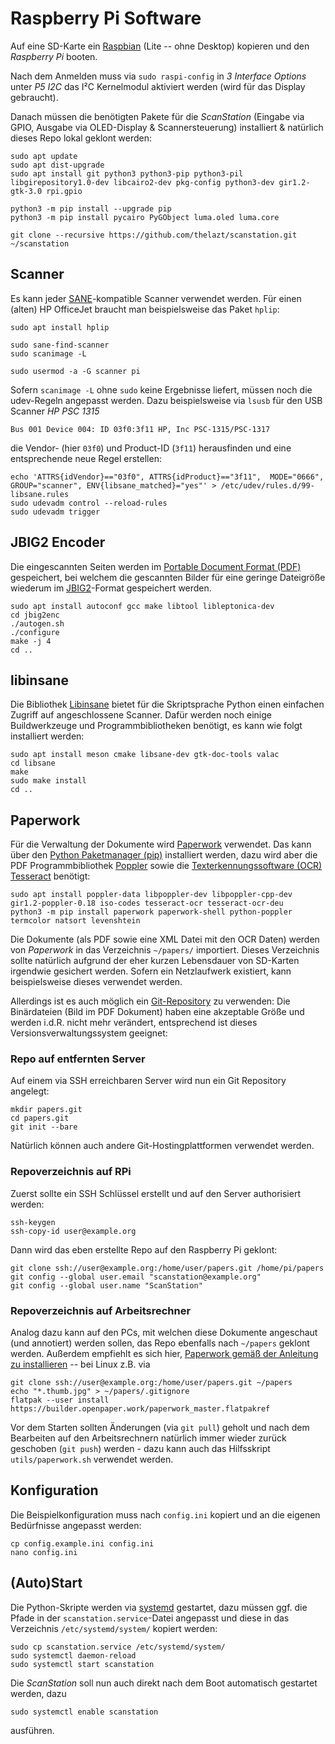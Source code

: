 Raspberry Pi Software
=====================

Auf eine SD-Karte ein [Raspbian](https://www.raspberrypi.org/software/operating-systems/) (Lite -- ohne Desktop) kopieren und den *Raspberry Pi* booten.

Nach dem Anmelden muss via `sudo raspi-config` in *3 Interface Options* unter *P5 I2C* das I²C Kernelmodul aktiviert werden (wird für das Display gebraucht).

Danach müssen die benötigten Pakete für die *ScanStation* (Eingabe via GPIO, Ausgabe via OLED-Display & Scannersteuerung) installiert & natürlich dieses Repo lokal geklont werden:

	sudo apt update
	sudo apt dist-upgrade
	sudo apt install git python3 python3-pip python3-pil libgirepository1.0-dev libcairo2-dev pkg-config python3-dev gir1.2-gtk-3.0 rpi.gpio 

	python3 -m pip install --upgrade pip
	python3 -m pip install pycairo PyGObject luma.oled luma.core

	git clone --recursive https://github.com/thelazt/scanstation.git ~/scanstation


Scanner
-------

Es kann jeder [SANE](https://de.wikipedia.org/wiki/Scanner_Access_Now_Easy)-kompatible Scanner verwendet werden.
Für einen (alten) HP OfficeJet braucht man beispielsweise das Paket `hplip`:

	sudo apt install hplip

	sudo sane-find-scanner
	sudo scanimage -L

	sudo usermod -a -G scanner pi

Sofern `scanimage -L` ohne `sudo` keine Ergebnisse liefert, müssen noch die udev-Regeln angepasst werden. Dazu beispielsweise via `lsusb` für den USB Scanner *HP PSC 1315*

	Bus 001 Device 004: ID 03f0:3f11 HP, Inc PSC-1315/PSC-1317

die Vendor- (hier `03f0`) und Product-ID (`3f11`) herausfinden und eine entsprechende neue Regel erstellen:

	echo 'ATTRS{idVendor}=="03f0", ATTRS{idProduct}=="3f11",  MODE="0666", GROUP="scanner", ENV{libsane_matched}="yes"' > /etc/udev/rules.d/99-libsane.rules
	sudo udevadm control --reload-rules
	sudo udevadm trigger


JBIG2 Encoder
-------------

Die eingescannten Seiten werden im [Portable Document Format (PDF)](https://de.wikipedia.org/wiki/Portable_Document_Format) gespeichert, bei welchem die gescannten Bilder für eine geringe Dateigröße wiederum im [JBIG2](https://de.wikipedia.org/wiki/JBIG2)-Format gespeichert werden.

	sudo apt install autoconf gcc make libtool libleptonica-dev
	cd jbig2enc
	./autogen.sh
	./configure
	make -j 4
	cd ..


libinsane
---------

Die Bibliothek [Libinsane](https://gitlab.gnome.org/World/OpenPaperwork/libinsane) bietet für die Skriptsprache Python einen einfachen Zugriff auf angeschlossene Scanner.
Dafür werden noch einige Buildwerkzeuge und Programmbibliotheken benötigt, es kann wie folgt installiert werden:

	sudo apt install meson cmake libsane-dev gtk-doc-tools valac
	cd libsane
	make
	sudo make install
	cd ..


Paperwork
---------

Für die Verwaltung der Dokumente wird [Paperwork](https://openpaper.work/) verwendet. Das kann über den [Python Paketmanager (pip)](https://de.wikipedia.org/wiki/Pip_(Python)) installiert werden, dazu wird aber die PDF Programmbibliothek [Poppler](https://de.wikipedia.org/wiki/Poppler) sowie die [Texterkennungssoftware (OCR)](https://de.wikipedia.org/wiki/Texterkennung) [Tesseract](https://de.wikipedia.org/wiki/Tesseract_(Software)) benötigt:

	sudo apt install poppler-data libpoppler-dev libpoppler-cpp-dev gir1.2-poppler-0.18 iso-codes tesseract-ocr tesseract-ocr-deu 
	python3 -m pip install paperwork paperwork-shell python-poppler termcolor natsort levenshtein

Die Dokumente (als PDF sowie eine XML Datei mit den OCR Daten) werden von *Paperwork* in das Verzeichnis `~/papers/` importiert.
Dieses Verzeichnis sollte natürlich aufgrund der eher kurzen Lebensdauer von SD-Karten irgendwie gesichert werden.
Sofern ein Netzlaufwerk existiert, kann beispielsweise dieses verwendet werden.

Allerdings ist es auch möglich ein [Git-Repository](https://de.wikipedia.org/wiki/Git) zu verwenden:
Die Binärdateien (Bild im PDF Dokument) haben eine akzeptable Größe und werden i.d.R. nicht mehr verändert, entsprechend ist dieses Versionsverwaltungssystem geeignet:


### Repo auf entfernten Server

Auf einem via SSH erreichbaren Server wird nun ein Git Repository angelegt:

	mkdir papers.git
	cd papers.git
	git init --bare

Natürlich können auch andere Git-Hostingplattformen verwendet werden.


### Repoverzeichnis auf RPi

Zuerst sollte ein SSH Schlüssel erstellt und auf den Server authorisiert werden:

	ssh-keygen
	ssh-copy-id user@example.org

Dann wird das eben erstellte Repo auf den Raspberry Pi geklont:

	git clone ssh://user@example.org:/home/user/papers.git /home/pi/papers
	git config --global user.email "scanstation@example.org"
	git config --global user.name "ScanStation"


### Repoverzeichnis auf Arbeitsrechner

Analog dazu kann auf den PCs, mit welchen diese Dokumente angeschaut (und annotiert) werden sollen, das Repo ebenfalls nach `~/papers` geklont werden. Außerdem empfiehlt es sich hier, [Paperwork gemäß der Anleitung zu installieren](https://gitlab.gnome.org/World/OpenPaperwork/paperwork/#installation) -- bei Linux z.B. via 

	git clone ssh://user@example.org:/home/user/papers.git ~/papers
	echo "*.thumb.jpg" > ~/papers/.gitignore
	flatpak --user install https://builder.openpaper.work/paperwork_master.flatpakref

Vor dem Starten sollten Änderungen (via `git pull`) geholt und nach dem Bearbeiten auf den Arbeitsrechnern natürlich immer wieder zurück geschoben (`git push`) werden - dazu kann auch das Hilfsskript `utils/paperwork.sh` verwendet werden.


Konfiguration
-------------

Die Beispielkonfiguration muss nach `config.ini` kopiert und an die eigenen Bedürfnisse angepasst werden:

	cp config.example.ini config.ini
	nano config.ini


(Auto)Start
-----------

Die Python-Skripte werden via [systemd](https://de.wikipedia.org/wiki/Systemd) gestartet, dazu müssen ggf. die Pfade in der `scanstation.service`-Datei angepasst und diese in das Verzeichnis `/etc/systemd/system/` kopiert werden:

	sudo cp scanstation.service /etc/systemd/system/
	sudo systemctl daemon-reload
	sudo systemctl start scanstation

Die *ScanStation* soll nun auch direkt nach dem Boot automatisch gestartet werden, dazu

	sudo systemctl enable scanstation

ausführen.

